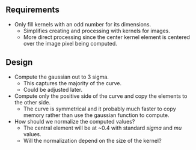 ## Requirements

 - Only fill kernels with an odd number for its dimensions.
   - Simplifies creating and processing with kernels for images. 
   - More direct processing since the center kernel element is centered over the
     image pixel being computed.


## Design
 - Compute the gaussian out to 3 sigma.
   - This captures the majority of the curve.
   - Could be adjusted later.
 - Compute only the positive side of the curve and copy the elements to the
   other side.
   - The curve is symmetrical and it probably much faster to copy memory rather
     than use the gaussian function to compute.
 - How should we normalize the computed values?
   - The central element will be at ~0.4 with standard *sigma* and *mu* values.
   - Will the normalization depend on the size of the kernel?